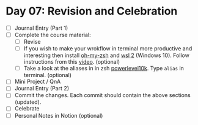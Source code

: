 # Day 07: Revision and Celebration

- [ ] Journal Entry (Part 1)
- [ ] Complete the course material:
  - [ ] Revise
  - [ ] If you wish to make your wrokflow in terminal more productive and interesting then install [oh-my-zsh](https://ohmyz.sh/) and [wsl 2](https://docs.microsoft.com/en-us/windows/wsl/install-win10) (Windows 10). Follow instructions from this [video](https://www.youtube.com/watch?v=235G6X5EAvM). (optional)
  - [ ] Take a look at the aliases in in zsh [powerlevel10k](https://github.com/romkatv/powerlevel10k). Type `alias` in terminal. (optional)
- [ ] Mini Project / QnA
- [ ] Journal Entry (Part 2)
- [ ] Commit the changes. Each commit should contain the above sections (updated).
- [ ] Celebrate
- [ ] Personal Notes in Notion (optional)
<!-- [x] to tick-->
